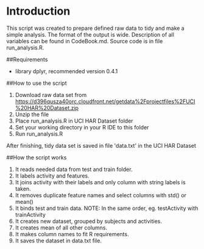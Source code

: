 Introduction
============
This script was created to prepare defined raw data to tidy and make a simple analysis.
The format of the output is wide.
Description of all variables can be found in CodeBook.md.
Source code is in file run_analysis.R.

##Requirements
* library dplyr, recommended version 0.4.1

##How to use the script

1. Download raw data set from https://d396qusza40orc.cloudfront.net/getdata%2Fprojectfiles%2FUCI%20HAR%20Dataset.zip
2. Unzip the file 
3. Place run_analysis.R in UCI HAR Dataset folder
4. Set your working directory in your R IDE to this folder
5. Run run_analysis.R

After finishing, tidy data set is saved in file 'data.txt' in the UCI HAR Dataset

##How the script works

1. It reads needed data from test and train folder.
2. It labels activity and features.
3. It joins activity with their labels and only column with string labels is taken.
4. It removes duplicate feature names and select columns with std() or mean()
5. It binds test and train data. NOTE: In the same order, eg. testActivity with trainActivity
6. It creates new dataset, grouped by subjects and activities.
7. It creates mean of all other columns.
8. It makes column names to fit R requirements.
9. It saves the dataset in data.txt file.




